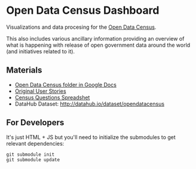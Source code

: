 Open Data Census Dashboard 
==========================

Visualizations and data procesing for the [Open Data Census][].

[Open Data Census]: http://census.okfn.org/

This also includes various ancillary information providing an overview of what
is happening with release of open government data around the world (and
initiatives related to it).

Materials
---------

* [Open Data Census folder in Google Docs](https://drive.google.com/a/okfn.org/#folders/0B6R8dXc6Ji4JTWE0TVhFejYza2c)
* [Original User Stories][stories]
* [Census Questions Spreadshet](https://docs.google.com/a/okfn.org/spreadsheet/ccc?key=0Aon3JiuouxLUdEVHQ0c4RGlRWm9Gak54NGV0UlpfOGc#gid=0)
* DataHub Dataset: <http://datahub.io/dataset/opendatacensus>

[stories]: https://docs.google.com/document/d/1Ji2pifZYSggdgp0Pe8s_vFNrZIvrgwB1OhYz0AdkGsc/edit

For Developers
--------------

It's just HTML + JS but you'll need to initialize the submodules to get relevant dependencies:

    git submodule init
    git submodule update


